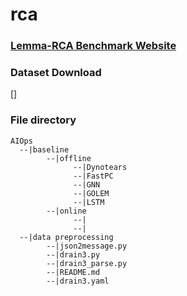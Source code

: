 # rca
### [Lemma-RCA Benchmark Website](https://lemma-rca.github.io/)
### Dataset Download
[]


### File directory

```
AIOps
  --|baseline
        --|offline
              --|Dynotears
              --|FastPC
              --|GNN
              --|GOLEM
              --|LSTM
        --|online
              --|
              --|
  --|data preprocessing
        --|json2message.py
        --|drain3.py
        --|drain3_parse.py
        --|README.md
        --|drain3.yaml
```
###
